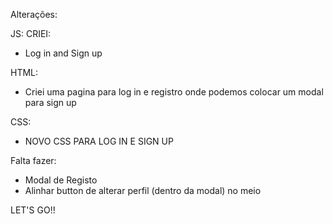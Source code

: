 Alterações:

JS: 
CRIEI:
- Log in and Sign up

HTML:

- Criei uma pagina para log in e registro onde podemos colocar um modal para sign up

CSS:

- NOVO CSS PARA LOG IN E SIGN UP 

Falta fazer:

- Modal de Registo
- Alinhar button de alterar perfil (dentro da modal) no meio

LET'S GO!!